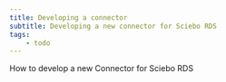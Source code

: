 ```yaml
---
title: Developing a connector
subtitle: Developing a new connector for Sciebo RDS
tags:
    - todo
---
```


How to develop a new Connector for Sciebo RDS